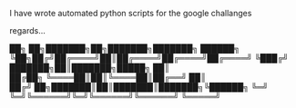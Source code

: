 I have wrote automated python scripts for the google challanges

regards...


██╗  ██╗███████╗██╗███████╗███████╗ ██████╗
╚██╗██╔╝██╔════╝██║██╔════╝██╔════╝██╔════╝
 ╚███╔╝ ███████╗██║███████╗█████╗  ██║     
 ██╔██╗ ╚════██║██║╚════██║██╔══╝  ██║     
██╔╝ ██╗███████║██║███████║███████╗╚██████╗
╚═╝  ╚═╝╚══════╝╚═╝╚══════╝╚══════╝ ╚═════╝
                                           
